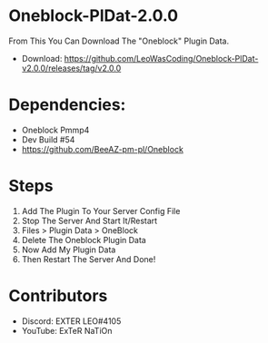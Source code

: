 # Oneblock-PlDat-2.0.0
From This You Can Download The "Oneblock" Plugin Data.
- Download: https://github.com/LeoWasCoding/Oneblock-PlDat-v2.0.0/releases/tag/v2.0.0
# Dependencies:
- Oneblock Pmmp4
- Dev Build #54
- https://github.com/BeeAZ-pm-pl/Oneblock
# Steps

1. Add The Plugin To Your Server Config File
2. Stop The Server And Start It/Restart
3. Files > Plugin Data > OneBlock
4. Delete The Oneblock Plugin Data
5. Now Add My Plugin Data
6. Then Restart The Server And Done!
# Contributors
- Discord: EXTER LEO#4105
- YouTube: ExTeR NaTiOn
